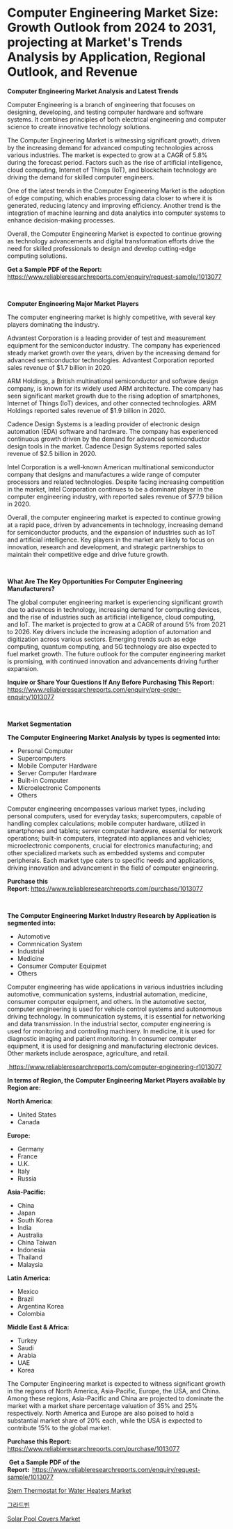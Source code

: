 <p><h1>Computer Engineering Market Size: Growth Outlook from 2024 to 2031, projecting at Market's Trends Analysis by Application, Regional Outlook, and Revenue</h1></p><p><strong>Computer Engineering Market Analysis and Latest Trends</strong></p>
<p><p>Computer Engineering is a branch of engineering that focuses on designing, developing, and testing computer hardware and software systems. It combines principles of both electrical engineering and computer science to create innovative technology solutions.</p><p>The Computer Engineering Market is witnessing significant growth, driven by the increasing demand for advanced computing technologies across various industries. The market is expected to grow at a CAGR of 5.8% during the forecast period. Factors such as the rise of artificial intelligence, cloud computing, Internet of Things (IoT), and blockchain technology are driving the demand for skilled computer engineers.</p><p>One of the latest trends in the Computer Engineering Market is the adoption of edge computing, which enables processing data closer to where it is generated, reducing latency and improving efficiency. Another trend is the integration of machine learning and data analytics into computer systems to enhance decision-making processes.</p><p>Overall, the Computer Engineering Market is expected to continue growing as technology advancements and digital transformation efforts drive the need for skilled professionals to design and develop cutting-edge computing solutions.</p></p>
<p><strong>Get a Sample PDF of the Report:&nbsp;</strong> <a href="https://www.reliableresearchreports.com/enquiry/request-sample/1013077">https://www.reliableresearchreports.com/enquiry/request-sample/1013077</a></p>
<p>&nbsp;</p>
<p><strong>Computer Engineering Major Market Players</strong></p>
<p><p>The computer engineering market is highly competitive, with several key players dominating the industry. </p><p>Advantest Corporation is a leading provider of test and measurement equipment for the semiconductor industry. The company has experienced steady market growth over the years, driven by the increasing demand for advanced semiconductor technologies. Advantest Corporation reported sales revenue of $1.7 billion in 2020.</p><p>ARM Holdings, a British multinational semiconductor and software design company, is known for its widely used ARM architecture. The company has seen significant market growth due to the rising adoption of smartphones, Internet of Things (IoT) devices, and other connected technologies. ARM Holdings reported sales revenue of $1.9 billion in 2020.</p><p>Cadence Design Systems is a leading provider of electronic design automation (EDA) software and hardware. The company has experienced continuous growth driven by the demand for advanced semiconductor design tools in the market. Cadence Design Systems reported sales revenue of $2.5 billion in 2020.</p><p>Intel Corporation is a well-known American multinational semiconductor company that designs and manufactures a wide range of computer processors and related technologies. Despite facing increasing competition in the market, Intel Corporation continues to be a dominant player in the computer engineering industry, with reported sales revenue of $77.9 billion in 2020.</p><p>Overall, the computer engineering market is expected to continue growing at a rapid pace, driven by advancements in technology, increasing demand for semiconductor products, and the expansion of industries such as IoT and artificial intelligence. Key players in the market are likely to focus on innovation, research and development, and strategic partnerships to maintain their competitive edge and drive future growth.</p></p>
<p>&nbsp;</p>
<p><strong>What Are The Key Opportunities For Computer Engineering Manufacturers?</strong></p>
<p><p>The global computer engineering market is experiencing significant growth due to advances in technology, increasing demand for computing devices, and the rise of industries such as artificial intelligence, cloud computing, and IoT. The market is projected to grow at a CAGR of around 5% from 2021 to 2026. Key drivers include the increasing adoption of automation and digitization across various sectors. Emerging trends such as edge computing, quantum computing, and 5G technology are also expected to fuel market growth. The future outlook for the computer engineering market is promising, with continued innovation and advancements driving further expansion.</p></p>
<p><strong>Inquire or Share Your Questions If Any Before Purchasing This Report:</strong> <a href="https://www.reliableresearchreports.com/enquiry/pre-order-enquiry/1013077">https://www.reliableresearchreports.com/enquiry/pre-order-enquiry/1013077</a></p>
<p>&nbsp;</p>
<p><strong>Market Segmentation</strong></p>
<p><strong>The Computer Engineering Market Analysis by types is segmented into:</strong></p>
<p><ul><li>Personal Computer</li><li>Supercomputers</li><li>Mobile Computer Hardware</li><li>Server Computer Hardware</li><li>Built-in Computer</li><li>Microelectronic Components</li><li>Others</li></ul></p>
<p><p>Computer engineering encompasses various market types, including personal computers, used for everyday tasks; supercomputers, capable of handling complex calculations; mobile computer hardware, utilized in smartphones and tablets; server computer hardware, essential for network operations; built-in computers, integrated into appliances and vehicles; microelectronic components, crucial for electronics manufacturing; and other specialized markets such as embedded systems and computer peripherals. Each market type caters to specific needs and applications, driving innovation and advancement in the field of computer engineering.</p></p>
<p><strong>Purchase this Report:&nbsp;</strong><a href="https://www.reliableresearchreports.com/purchase/1013077">https://www.reliableresearchreports.com/purchase/1013077</a></p>
<p>&nbsp;</p>
<p><strong>The Computer Engineering Market Industry Research by Application is segmented into:</strong></p>
<p><ul><li>Automotive</li><li>Commnication System</li><li>Industrial</li><li>Medicine</li><li>Consumer Computer Equipmet</li><li>Others</li></ul></p>
<p><p>Computer engineering has wide applications in various industries including automotive, communication systems, industrial automation, medicine, consumer computer equipment, and others. In the automotive sector, computer engineering is used for vehicle control systems and autonomous driving technology. In communication systems, it is essential for networking and data transmission. In the industrial sector, computer engineering is used for monitoring and controlling machinery. In medicine, it is used for diagnostic imaging and patient monitoring. In consumer computer equipment, it is used for designing and manufacturing electronic devices. Other markets include aerospace, agriculture, and retail.</p></p>
<p><a href="https://www.reliableresearchreports.com/computer-engineering-r1013077">&nbsp;https://www.reliableresearchreports.com/computer-engineering-r1013077</a></p>
<p><strong>In terms of Region, the Computer Engineering Market Players available by Region are:</strong></p>
<p>
    <p> <strong> North America: </strong>
        <ul>
            <li>United States</li>
            <li>Canada</li>
        </ul>
        </p> 
    <p> <strong> Europe: </strong>
        <ul>
            <li>Germany</li>
            <li>France</li>
            <li>U.K.</li>
            <li>Italy</li>
            <li>Russia</li>
        </ul>
        </p> 
    <p> <strong> Asia-Pacific: </strong>
        <ul>
            <li>China</li>
            <li>Japan</li>
            <li>South Korea</li>
            <li>India</li>
            <li>Australia</li>
            <li>China Taiwan</li>
            <li>Indonesia</li>
            <li>Thailand</li>
            <li>Malaysia</li>
        </ul>
        </p> 
    <p> <strong> Latin America: </strong>
        <ul>
            <li>Mexico</li>
            <li>Brazil</li>
            <li>Argentina Korea</li>
            <li>Colombia</li>
        </ul>
        </p> 
    <p> <strong> Middle East & Africa: </strong>
        <ul>
            <li>Turkey</li>
            <li>Saudi</li>
            <li>Arabia</li>
            <li>UAE</li>
            <li>Korea</li>
        </ul>
    </p>
    </p>
<p><p>The Computer Engineering market is expected to witness significant growth in the regions of North America, Asia-Pacific, Europe, the USA, and China. Among these regions, Asia-Pacific and China are projected to dominate the market with a market share percentage valuation of 35% and 25% respectively. North America and Europe are also poised to hold a substantial market share of 20% each, while the USA is expected to contribute 15% to the global market.</p></p>
<p><strong>Purchase this Report: </strong><a href="https://www.reliableresearchreports.com/purchase/1013077">https://www.reliableresearchreports.com/purchase/1013077</a></p>
<p>&nbsp;<strong>Get a Sample PDF of the Report:&nbsp;&nbsp;</strong><a href="https://www.reliableresearchreports.com/enquiry/request-sample/1013077">https://www.reliableresearchreports.com/enquiry/request-sample/1013077</a></p>
<p><strong></strong></p>
<p><p><a href="https://www.linkedin.com/pulse/stem-thermostat-water-heaters-market-size-reveals-best-marketing-zeyse">Stem Thermostat for Water Heaters Market</a></p><p><a href="https://github.com/RonSpencer61/Market-Research-Report-List-1/blob/main/239174349309.md">그라드빈</a></p><p><a href="https://www.linkedin.com/pulse/solar-pool-covers-market-competitive-analysis-trends-forecast-mqzoc">Solar Pool Covers Market</a></p></p>